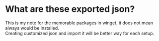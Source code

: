 # What are these exported json?

This is my note for the memorable packages in winget, it does not mean always would be installed.\
Creating customized json and import it will be better way for each setup.
